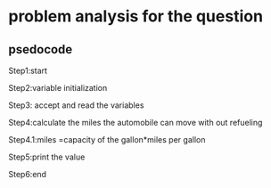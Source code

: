 # problem analysis for the question









## psedocode

Step1:start

Step2:variable initialization

Step3: accept and read the variables

Step4:calculate the miles the automobile can move with out refueling

Step4.1:miles =capacity of the gallon*miles per gallon

Step5:print the value

Step6:end
